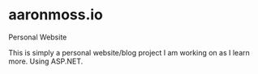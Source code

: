 # aaronmoss.io
Personal Website


This is simply a personal website/blog project I am working on as I learn more. Using ASP.NET.
